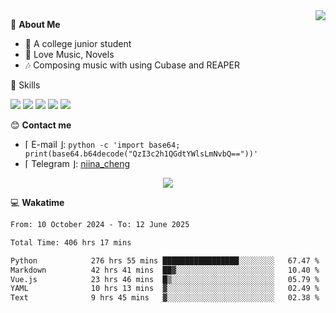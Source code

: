 <a href="#">
    <img align="right" src="https://github-readme-stats-tau-lilac-25.vercel.app/api?username=irorange27&count_private=true&show_icons=true&theme=transparent" />
</a>

💭 **About Me**

- 🏫 A college junior student
- 🍕 Love Music, Novels
- 🎶 Composing music with using Cubase and REAPER


🚀 Skills

![](https://img.shields.io/badge/-python-3e74a2?style=for-the-badge&logo=Python&logoColor=fff
)
![](https://img.shields.io/badge/-javascript-f0db4f?style=for-the-badge&logo=JavaScript&logoColor=fff
)
![](https://img.shields.io/badge/-vue3-41b883?style=for-the-badge&logo=Vue.js&logoColor=fff
)
![](https://img.shields.io/badge/-docker-2496ed?style=for-the-badge&logo=Docker&logoColor=fff
)
![](https://img.shields.io/badge/-linux-000000?style=for-the-badge&logo=Linux&logoColor=fff&color=000
)

😊 **Contact me**

- ⌈ E-mail ⌋: `python -c 'import base64; print(base64.b64decode("QzI3c2h1QGdtYWlsLmNvbQ=="))'`
- ⌈ Telegram ⌋: [niina_cheng](https://t.me/niina_cheng)

</p>
    <p align="center">
    <img src="https://profile-counter.glitch.me/{irorange27}/count.svg" />
</p>

💻 **Wakatime**

<!--START_SECTION:waka-->

```txt
From: 10 October 2024 - To: 12 June 2025

Total Time: 406 hrs 17 mins

Python            276 hrs 55 mins █████████████████░░░░░░░░   67.47 %
Markdown          42 hrs 41 mins  ██▓░░░░░░░░░░░░░░░░░░░░░░   10.40 %
Vue.js            23 hrs 46 mins  █▒░░░░░░░░░░░░░░░░░░░░░░░   05.79 %
YAML              10 hrs 13 mins  ▓░░░░░░░░░░░░░░░░░░░░░░░░   02.49 %
Text              9 hrs 45 mins   ▓░░░░░░░░░░░░░░░░░░░░░░░░   02.38 %
```

<!--END_SECTION:waka-->
